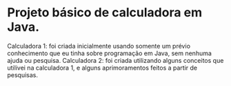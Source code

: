 # Projeto básico de calculadora em Java.
Calculadora 1: foi criada inicialmente usando somente um prévio conhecimento que eu tinha sobre programação em Java, sem nenhuma ajuda ou pesquisa.
Calculadora 2: foi criada utilizando alguns conceitos que utilivei na calculadora 1, e alguns aprimoramentos feitos a partir de pesquisas.
